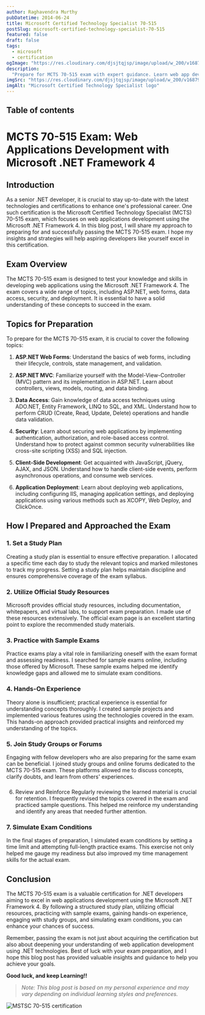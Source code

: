 ```yaml
---
author: Raghavendra Murthy
pubDatetime: 2014-06-24
title: Microsoft Certified Technology Specialist 70-515
postSlug: microsoft-certified-technology-specialist-70-515
featured: false
draft: false
tags:
  - microsoft
  - certification
ogImage: "https://res.cloudinary.com/djsjtqjsp/image/upload/w_200/v1687983251/raghavendra-murthy-blog/mstsc_yew11n.png"
description:
  "Prepare for MCTS 70-515 exam with expert guidance. Learn web app development with .NET Framework 4, study plan tips, practice exams, and more."
imgSrc: "https://res.cloudinary.com/djsjtqjsp/image/upload/w_200/v1687983251/raghavendra-murthy-blog/mstsc_yew11n.png"
imgAlt: "Microsoft Certified Technology Specialist logo"
---
```


## Table of contents

# MCTS 70-515 Exam: Web Applications Development with Microsoft .NET Framework 4

## Introduction
As a senior .NET developer, it is crucial to stay up-to-date with the latest technologies and certifications to enhance one's professional career. One such certification is the Microsoft Certified Technology Specialist (MCTS) 70-515 exam, which focuses on web applications development using the Microsoft .NET Framework 4. In this blog post, I will share my approach to preparing for and successfully passing the MCTS 70-515 exam. I hope my insights and strategies will help aspiring developers like yourself excel in this certification.

## Exam Overview
The MCTS 70-515 exam is designed to test your knowledge and skills in developing web applications using the Microsoft .NET Framework 4. The exam covers a wide range of topics, including ASP.NET, web forms, data access, security, and deployment. It is essential to have a solid understanding of these concepts to succeed in the exam.

## Topics for Preparation
To prepare for the MCTS 70-515 exam, it is crucial to cover the following topics:

1. **ASP.NET Web Forms**: Understand the basics of web forms, including their lifecycle, controls, state management, and validation.

2. **ASP.NET MVC**: Familiarize yourself with the Model-View-Controller (MVC) pattern and its implementation in ASP.NET. Learn about controllers, views, models, routing, and data binding.

3. **Data Access**: Gain knowledge of data access techniques using ADO.NET, Entity Framework, LINQ to SQL, and XML. Understand how to perform CRUD (Create, Read, Update, Delete) operations and handle data validation.

4. **Security**: Learn about securing web applications by implementing authentication, authorization, and role-based access control. Understand how to protect against common security vulnerabilities like cross-site scripting (XSS) and SQL injection.

5. **Client-Side Development**: Get acquainted with JavaScript, jQuery, AJAX, and JSON. Understand how to handle client-side events, perform asynchronous operations, and consume web services.

6. **Application Deployment**: Learn about deploying web applications, including configuring IIS, managing application settings, and deploying applications using various methods such as XCOPY, Web Deploy, and ClickOnce.

## How I Prepared and Approached the Exam

### 1. Set a Study Plan
Creating a study plan is essential to ensure effective preparation. I allocated a specific time each day to study the relevant topics and marked milestones to track my progress. Setting a study plan helps maintain discipline and ensures comprehensive coverage of the exam syllabus.

### 2. Utilize Official Study Resources
Microsoft provides official study resources, including documentation, whitepapers, and virtual labs, to support exam preparation. I made use of these resources extensively. The official exam page is an excellent starting point to explore the recommended study materials.

### 3. Practice with Sample Exams
Practice exams play a vital role in familiarizing oneself with the exam format and assessing readiness. I searched for sample exams online, including those offered by Microsoft. These sample exams helped me identify knowledge gaps and allowed me to simulate exam conditions.

### 4. Hands-On Experience
Theory alone is insufficient; practical experience is essential for understanding concepts thoroughly. I created sample projects and implemented various features using the technologies covered in the exam. This hands-on approach provided practical insights and reinforced my understanding of the topics.

### 5. Join Study Groups or Forums
Engaging with fellow developers who are also preparing for the same exam can be beneficial. I joined study groups and online forums dedicated to the MCTS 70-515 exam. These platforms allowed me to discuss concepts, clarify doubts, and learn from others' experiences.

### 

6. Review and Reinforce
Regularly reviewing the learned material is crucial for retention. I frequently revised the topics covered in the exam and practiced sample questions. This helped me reinforce my understanding and identify any areas that needed further attention.

### 7. Simulate Exam Conditions
In the final stages of preparation, I simulated exam conditions by setting a time limit and attempting full-length practice exams. This exercise not only helped me gauge my readiness but also improved my time management skills for the actual exam.

## Conclusion
The MCTS 70-515 exam is a valuable certification for .NET developers aiming to excel in web applications development using the Microsoft .NET Framework 4. By following a structured study plan, utilizing official resources, practicing with sample exams, gaining hands-on experience, engaging with study groups, and simulating exam conditions, you can enhance your chances of success.

Remember, passing the exam is not just about acquiring the certification but also about deepening your understanding of web application development using .NET technologies. Best of luck with your exam preparation, and I hope this blog post has provided valuable insights and guidance to help you achieve your goals.

**Good luck, and keep Learning!!**

> *Note: This blog post is based on my personal experience and may vary depending on individual learning styles and preferences.*


![MSTSC 70-515 certification](https://res.cloudinary.com/djsjtqjsp/image/upload/w_400/v1687983435/raghavendra-murthy-blog/mstsc-70515_bsidza.png)

